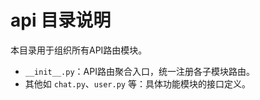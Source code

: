 # api 目录说明

本目录用于组织所有API路由模块。

- `__init__.py`：API路由聚合入口，统一注册各子模块路由。
- 其他如 `chat.py`、`user.py` 等：具体功能模块的接口定义。 